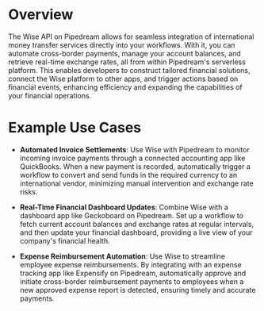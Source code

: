 # Overview

The Wise API on Pipedream allows for seamless integration of international money transfer services directly into your workflows. With it, you can automate cross-border payments, manage your account balances, and retrieve real-time exchange rates, all from within Pipedream's serverless platform. This enables developers to construct tailored financial solutions, connect the Wise platform to other apps, and trigger actions based on financial events, enhancing efficiency and expanding the capabilities of your financial operations.

# Example Use Cases

- **Automated Invoice Settlements**: Use Wise with Pipedream to monitor incoming invoice payments through a connected accounting app like QuickBooks. When a new payment is recorded, automatically trigger a workflow to convert and send funds in the required currency to an international vendor, minimizing manual intervention and exchange rate risks.

- **Real-Time Financial Dashboard Updates**: Combine Wise with a dashboard app like Geckoboard on Pipedream. Set up a workflow to fetch current account balances and exchange rates at regular intervals, and then update your financial dashboard, providing a live view of your company's financial health.

- **Expense Reimbursement Automation**: Use Wise to streamline employee expense reimbursements. By integrating with an expense tracking app like Expensify on Pipedream, automatically approve and initiate cross-border reimbursement payments to employees when a new approved expense report is detected, ensuring timely and accurate payments.
